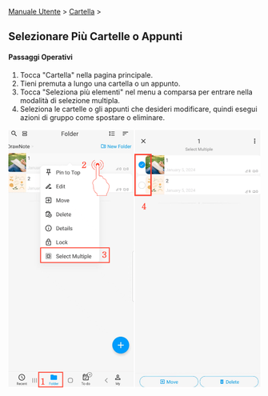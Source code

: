 [Manuale Utente](/dragonnest/drawnote/manual/it) > [Cartella](/dragonnest/drawnote/manual/it/folder) >

Selezionare Più Cartelle o Appunti
---

#### Passaggi Operativi
1. Tocca "Cartella" nella pagina principale.
2. Tieni premuta a lungo una cartella o un appunto.
3. Tocca "Seleziona più elementi" nel menu a comparsa per entrare nella modalità di selezione multipla.
4. Seleziona le cartelle o gli appunti che desideri modificare, quindi esegui azioni di gruppo come spostare o eliminare.

![Selezionare Più Cartelle o Appunti](imgs/select_multiple_folders_or_notes.png)